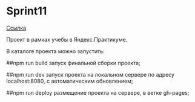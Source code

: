 # Sprint11

[Ссылка](https://shestakovaelena.github.io/sprint11/)

Проект в рамках учебы в Яндекс.Практикуме.

В каталоге проекта можно запустить:

##npm run build
    запуск финальной сборки проекта;

##npm run dev
    запуск проекта на локальном сервере по адресу localhost:8080, с автоматическим обновлением;

##npm run deploy
    размещение проекта на сервере, в ветке gh-pages;
